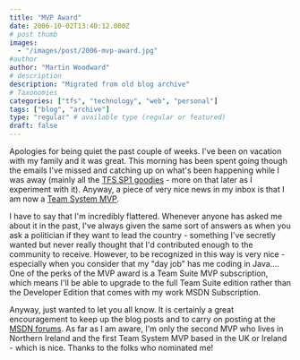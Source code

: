 ```yaml
---
title: "MVP Award"
date: 2006-10-02T13:40:12.000Z
# post thumb
images:
  - "/images/post/2006-mvp-award.jpg"
#author
author: "Martin Woodward"
# description
description: "Migrated from old blog archive"
# Taxonomies
categories: ["tfs", "technology", "web", "personal"]
tags: ["blog", "archive"]
type: "regular" # available type (regular or featured)
draft: false
---
```

Apologies for being quiet the past couple of weeks.  I've been on vacation with my family and it was great.  This morning has been spent going though the emails I've missed and catching up on what's been happening while I was away (mainly all the [TFS SP1 goodies](http://blogs.msdn.com/bharry/archive/2006/09/26/772371.aspx) - more on that later as I experiment with it).  Anyway, a piece of very nice news in my inbox is that I am now a [Team System MVP](http://mvp.support.microsoft.com/communities/mvp.aspx?product=1&competency=Visual+Developer+-+Team+System&page=3).   

I have to say that I'm incredibly flattered.  Whenever anyone has asked me about it in the past, I've always given the same sort of answers as when you ask a politician if they want to lead the country - something I've secretly wanted but never really thought that I'd contributed enough to the community to receive.  However, to be recognized in this way is very nice - especially when you consider that my "day job" has me coding in Java....  One of the perks of the MVP award is a Team Suite MVP subscription, which means I'll be able to upgrade to the full Team Suite edition rather than the Developer Edition that comes with my work MSDN Subscription. 

Anyway, just wanted to let you all know.  It is certainly a great encouragement to keep up the blog posts and to carry on posting at the [MSDN forums](http://forums.microsoft.com/MSDN/default.aspx?ForumGroupID=5&SiteID=1).  As far as I am aware, I'm only the second MVP who lives in Northern Ireland and the first Team System MVP based in the UK or Ireland - which is nice.  Thanks to the folks who nominated me!